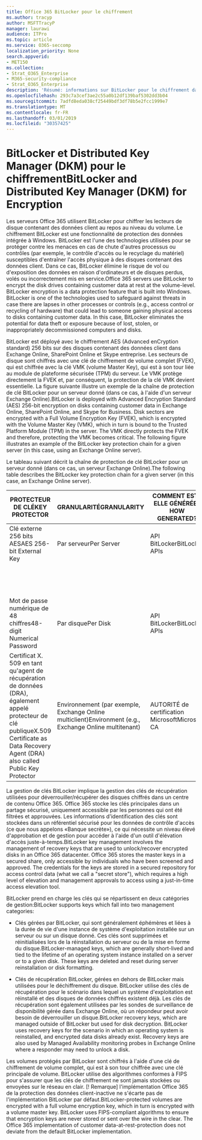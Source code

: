 ```yaml
---
title: Office 365 BitLocker pour le chiffrement
ms.author: tracyp
author: MSFTTracyP
manager: laurawi
audience: ITPro
ms.topic: article
ms.service: O365-seccomp
localization_priority: None
search.appverid:
- MET150
ms.collection:
- Strat_O365_Enterprise
- M365-security-compliance
- Strat_O365_Enterprise
description: 'Résumé: informations sur BitLocker pour le chiffrement dans le Cloud.'
ms.openlocfilehash: 293c7a3cef3ae2c55a0b12df139baf5302dd3b04
ms.sourcegitcommit: 7adfd8eda038cf25449bdf3df78b5e2fcc1999e7
ms.translationtype: MT
ms.contentlocale: fr-FR
ms.lasthandoff: 03/01/2019
ms.locfileid: "30357425"
---
```

# <a name="bitlocker-and-distributed-key-manager-dkm-for-encryption"></a><span data-ttu-id="2179f-103">BitLocker et Distributed Key Manager (DKM) pour le chiffrement</span><span class="sxs-lookup"><span data-stu-id="2179f-103">BitLocker and Distributed Key Manager (DKM) for Encryption</span></span>

<span data-ttu-id="2179f-p101">Les serveurs Office 365 utilisent BitLocker pour chiffrer les lecteurs de disque contenant des données client au repos au niveau du volume. Le chiffrement BitLocker est une fonctionnalité de protection des données intégrée à Windows. BitLocker est l'une des technologies utilisées pour se protéger contre les menaces en cas de chute d'autres processus ou contrôles (par exemple, le contrôle d'accès ou le recyclage du matériel) susceptibles d'entraîner l'accès physique à des disques contenant des données client. Dans ce cas, BitLocker élimine le risque de vol ou d'exposition des données en raison d'ordinateurs et de disques perdus, volés ou incorrectement mis en service.</span><span class="sxs-lookup"><span data-stu-id="2179f-p101">Office 365 servers use BitLocker to encrypt the disk drives containing customer data at rest at the volume-level. BitLocker encryption is a data protection feature that is built into Windows. BitLocker is one of the technologies used to safeguard against threats in case there are lapses in other processes or controls (e.g., access control or recycling of hardware) that could lead to someone gaining physical access to disks containing customer data. In this case, BitLocker eliminates the potential for data theft or exposure because of lost, stolen, or inappropriately decommissioned computers and disks.</span></span>

<span data-ttu-id="2179f-p102">BitLocker est déployé avec le chiffrement AES (Advanced enCryption standard) 256 bits sur des disques contenant des données client dans Exchange Online, SharePoint Online et Skype entreprise. Les secteurs de disque sont chiffrés avec une clé de chiffrement de volume complet (FVEK), qui est chiffrée avec la clé VMK (volume Master Key), qui est à son tour liée au module de plateforme sécurisée (TPM) du serveur. Le VMK protège directement la FVEK et, par conséquent, la protection de la clé VMK devient essentielle. La figure suivante illustre un exemple de la chaîne de protection de clé BitLocker pour un serveur donné (dans ce cas, à l'aide d'un serveur Exchange Online).</span><span class="sxs-lookup"><span data-stu-id="2179f-p102">BitLocker is deployed with Advanced Encryption Standard (AES) 256-bit encryption on disks containing customer data in Exchange Online, SharePoint Online, and Skype for Business. Disk sectors are encrypted with a Full Volume Encryption Key (FVEK), which is encrypted with the Volume Master Key (VMK), which in turn is bound to the Trusted Platform Module (TPM) in the server. The VMK directly protects the FVEK and therefore, protecting the VMK becomes critical. The following figure illustrates an example of the BitLocker key protection chain for a given server (in this case, using an Exchange Online server).</span></span>

<span data-ttu-id="2179f-112">Le tableau suivant décrit la chaîne de protection de clé BitLocker pour un serveur donné (dans ce cas, un serveur Exchange Online).</span><span class="sxs-lookup"><span data-stu-id="2179f-112">The following table describes the BitLocker key protection chain for a given server (in this case, an Exchange Online server).</span></span>

| <span data-ttu-id="2179f-113">PROTECTEUR DE CLÉ</span><span class="sxs-lookup"><span data-stu-id="2179f-113">KEY PROTECTOR</span></span> | <span data-ttu-id="2179f-114">GRANULARITÉ</span><span class="sxs-lookup"><span data-stu-id="2179f-114">GRANULARITY</span></span> | <span data-ttu-id="2179f-115">COMMENT EST-ELLE GÉNÉRÉE?</span><span class="sxs-lookup"><span data-stu-id="2179f-115">HOW GENERATED?</span></span> | <span data-ttu-id="2179f-116">OÙ EST-IL STOCKÉ?</span><span class="sxs-lookup"><span data-stu-id="2179f-116">WHERE IS IT STORED?</span></span> | <span data-ttu-id="2179f-117">PROTÈGE</span><span class="sxs-lookup"><span data-stu-id="2179f-117">PROTECTION</span></span> |
|--------------------------------------------------------------------------------|-------------------------------------------------|----------------|-------------------------|--------------------------------------------------------------------------------------------------|
| <span data-ttu-id="2179f-118">Clé externe 256 bits AES</span><span class="sxs-lookup"><span data-stu-id="2179f-118">AES 256-bit External Key</span></span> | <span data-ttu-id="2179f-119">Par serveur</span><span class="sxs-lookup"><span data-stu-id="2179f-119">Per Server</span></span> | <span data-ttu-id="2179f-120">API BitLocker</span><span class="sxs-lookup"><span data-stu-id="2179f-120">BitLocker APIs</span></span> | <span data-ttu-id="2179f-121">TPM ou secrets secrets</span><span class="sxs-lookup"><span data-stu-id="2179f-121">TPM or Secret Safe</span></span> | <span data-ttu-id="2179f-122">Lockbox/contrôle d'accès</span><span class="sxs-lookup"><span data-stu-id="2179f-122">Lockbox / Access Control</span></span> |
|  |  |  | <span data-ttu-id="2179f-123">Registre du serveur de boîtes aux lettres</span><span class="sxs-lookup"><span data-stu-id="2179f-123">Mailbox Server Registry</span></span> | <span data-ttu-id="2179f-124">TPM chiffré</span><span class="sxs-lookup"><span data-stu-id="2179f-124">TPM encrypted</span></span> |
| <span data-ttu-id="2179f-125">Mot de passe numérique de 48 chiffres</span><span class="sxs-lookup"><span data-stu-id="2179f-125">48-digit Numerical Password</span></span> | <span data-ttu-id="2179f-126">Par disque</span><span class="sxs-lookup"><span data-stu-id="2179f-126">Per Disk</span></span> | <span data-ttu-id="2179f-127">API BitLocker</span><span class="sxs-lookup"><span data-stu-id="2179f-127">BitLocker APIs</span></span> | <span data-ttu-id="2179f-128">Active Directory</span><span class="sxs-lookup"><span data-stu-id="2179f-128">Active Directory</span></span> | <span data-ttu-id="2179f-129">Lockbox/contrôle d'accès</span><span class="sxs-lookup"><span data-stu-id="2179f-129">Lockbox / Access Control</span></span> |
| <span data-ttu-id="2179f-130">Certificat X. 509 en tant qu'agent de récupération de données (DRA), également appelé protecteur de clé publique</span><span class="sxs-lookup"><span data-stu-id="2179f-130">X.509 Certificate as Data Recovery Agent (DRA) also called Public Key Protector</span></span> | <span data-ttu-id="2179f-131">Environnement (par exemple, Exchange Online multiclient)</span><span class="sxs-lookup"><span data-stu-id="2179f-131">Environment (e.g., Exchange Online multitenant)</span></span> | <span data-ttu-id="2179f-132">AUTORITÉ de certification Microsoft</span><span class="sxs-lookup"><span data-stu-id="2179f-132">Microsoft CA</span></span> | <span data-ttu-id="2179f-133">Système de génération</span><span class="sxs-lookup"><span data-stu-id="2179f-133">Build System</span></span> | <span data-ttu-id="2179f-p103">Aucun utilisateur ne dispose du mot de passe complet de la clé privée. Le mot de passe est sous protection physique.</span><span class="sxs-lookup"><span data-stu-id="2179f-p103">No one user has the full password to the private key. The password is under physical protection.</span></span> |


<span data-ttu-id="2179f-p104">La gestion de clés BitLocker implique la gestion des clés de récupération utilisées pour déverrouiller/récupérer des disques chiffrés dans un centre de contenu Office 365. Office 365 stocke les clés principales dans un partage sécurisé, uniquement accessible par les personnes qui ont été filtrées et approuvées. Les informations d'identification des clés sont stockées dans un référentiel sécurisé pour les données de contrôle d'accès (ce que nous appelons «Banque secrète»), ce qui nécessite un niveau élevé d'approbation et de gestion pour accéder à l'aide d'un outil d'élévation d'accès juste-à-temps.</span><span class="sxs-lookup"><span data-stu-id="2179f-p104">BitLocker key management involves the management of recovery keys that are used to unlock/recover encrypted disks in an Office 365 datacenter. Office 365 stores the master keys in a secured share, only accessible by individuals who have been screened and approved. The credentials for the keys are stored in a secured repository for access control data (what we call a "secret store"), which requires a high level of elevation and management approvals to access using a just-in-time access elevation tool.</span></span>

<span data-ttu-id="2179f-139">BitLocker prend en charge les clés qui se répartissent en deux catégories de gestion:</span><span class="sxs-lookup"><span data-stu-id="2179f-139">BitLocker supports keys which fall into two management categories:</span></span>

- <span data-ttu-id="2179f-p105">Clés gérées par BitLocker, qui sont généralement éphémères et liées à la durée de vie d'une instance de système d'exploitation installée sur un serveur ou sur un disque donné. Ces clés sont supprimées et réinitialisées lors de la réinstallation du serveur ou de la mise en forme du disque.</span><span class="sxs-lookup"><span data-stu-id="2179f-p105">BitLocker-managed keys, which are generally short-lived and tied to the lifetime of an operating system instance installed on a server or to a given disk. These keys are deleted and reset during server reinstallation or disk formatting.</span></span>

- <span data-ttu-id="2179f-p106">Clés de récupération BitLocker, gérées en dehors de BitLocker mais utilisées pour le déchiffrement du disque. BitLocker utilise des clés de récupération pour le scénario dans lequel un système d'exploitation est réinstallé et des disques de données chiffrés existent déjà. Les clés de récupération sont également utilisées par les sondes de surveillance de disponibilité gérée dans Exchange Online, où un répondeur peut avoir besoin de déverrouiller un disque.</span><span class="sxs-lookup"><span data-stu-id="2179f-p106">BitLocker recovery keys, which are managed outside of BitLocker but used for disk decryption. BitLocker uses recovery keys for the scenario in which an operating system is reinstalled, and encrypted data disks already exist. Recovery keys are also used by Managed Availability monitoring probes in Exchange Online where a responder may need to unlock a disk.</span></span>

<span data-ttu-id="2179f-p107">Les volumes protégés par BitLocker sont chiffrés à l'aide d'une clé de chiffrement de volume complet, qui est à son tour chiffrée avec une clé principale de volume. BitLocker utilise des algorithmes conformes à FIPS pour s'assurer que les clés de chiffrement ne sont jamais stockées ou envoyées sur le réseau en clair. [! Remarque] l'implémentation Office 365 de la protection des données client-inactive ne s'écarte pas de l'implémentation BitLocker par défaut.</span><span class="sxs-lookup"><span data-stu-id="2179f-p107">BitLocker-protected volumes are encrypted with a full volume encryption key, which in turn is encrypted with a volume master key. BitLocker uses FIPS-compliant algorithms to ensure that encryption keys are never stored or sent over the wire in the clear. The Office 365 implementation of customer data-at-rest-protection does not deviate from the default BitLocker implementation.</span></span>